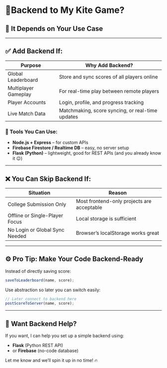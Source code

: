 
# 🧠Backend to My Kite Game?

## 🧩 It Depends on Your Use Case

---

## ✅ Add Backend If:

| Purpose | Why Add Backend? |
|--------|------------------|
| Global Leaderboard | Store and sync scores of all players online |
| Multiplayer Gameplay | For real-time play between remote players |
| Player Accounts | Login, profile, and progress tracking |
| Live Match Data | Matchmaking, score syncing, or real-time updates |

### 🔧 Tools You Can Use:
- **Node.js + Express** – for custom APIs
- **Firebase Firestore / Realtime DB** – easy, no server setup
- **Flask (Python)** – lightweight, good for REST APIs (and you already know it 😉)

---

## ❌ You Can Skip Backend If:

| Situation | Reason |
|-----------|--------|
| College Submission Only | Most frontend-only projects are acceptable |
| Offline or Single-Player Focus | Local storage is sufficient |
| No Login or Global Sync Needed | Browser’s localStorage works great |

---

## ⚙️ Pro Tip: Make Your Code Backend-Ready

Instead of directly saving score:

```js
saveToLeaderboard(name, score);
```

Use abstraction so later you can switch easily:

```js
// Later connect to backend here
postScoreToServer(name, score);
```

---

## 🧪 Want Backend Help?
If you want, I can help you set up a simple backend using:
- **Flask** (Python REST API)
- or **Firebase** (no-code database)

Let me know and we’ll spin it up in no time! 🔥
